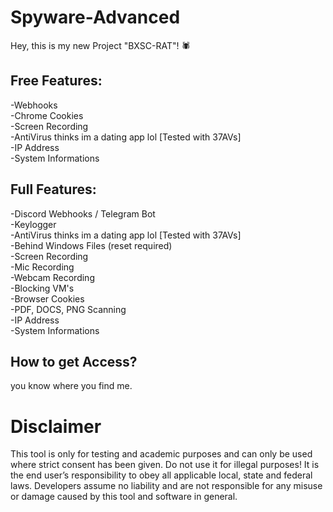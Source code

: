 # Spyware-Advanced

Hey, this is my new Project "BXSC-RAT"! 🕷

## Free Features:
-Webhooks                                            
-Chrome Cookies                                            
-Screen Recording                                            
-AntiVirus thinks im a dating app lol   [Tested with 37AVs]                                      
-IP Address                                            
-System Informations                                             


## Full Features:
-Discord Webhooks / Telegram Bot                                            
-Keylogger                                            
-AntiVirus thinks im a dating app lol   [Tested with 37AVs]                                        
-Behind Windows Files (reset required)                                            
-Screen Recording                                            
-Mic Recording                                            
-Webcam Recording                                            
-Blocking VM's                                            
-Browser Cookies                                            
-PDF, DOCS, PNG Scanning      
-IP Address                                      
-System Informations                                            

## How to get Access?
you know where you find me.


# Disclaimer
This tool is only for testing and academic purposes and can only be used where strict consent has been given. Do not use it for illegal purposes! It is the end user’s responsibility to obey all applicable local, state and federal laws. Developers assume no liability and are not responsible for any misuse or damage caused by this tool and software in general.
